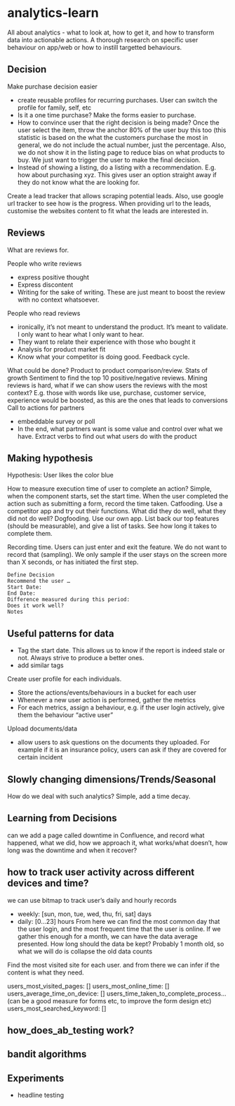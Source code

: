 # analytics-learn
All about analytics - what to look at, how to get it, and how to transform data into actionable actions. A thorough research on specific user behaviour on app/web or how to instill targetted behaviours.



## Decision
Make purchase decision easier
- create reusable profiles for recurring purchases. User can switch the profile for family, self, etc
- Is it a one time purchase? Make the forms easier to purchase.
- How to convince user that the right decision is being made? Once the user select the item, throw the anchor 80% of the user buy this too (this statistic is based on the what the customers purchase the most in general, we do not include the actual number, just the percentage. Also, we do not show it in the listing page to reduce bias on what products to buy. We just want to trigger the user to make the final decision.
- Instead of showing a listing, do a listing with a recommendation. E.g. how about purchasing xyz. This gives user an option straight away if they do not know what the are looking for.


Create a lead tracker that allows scraping potential leads. Also, use google url tracker to see how is the progress. When providing url to the leads, customise the websites content to fit what the leads are interested in.

## Reviews


What are reviews for.

People who write reviews
- express positive thought
- Express discontent
- Writing for the sake of writing. These are just meant to boost the review with no context whatsoever.


People who read reviews
- ironically, it’s not meant to understand the product. It’s meant to validate. I only want to hear what I only want to hear. 
- They want to relate their experience with those who bought it
- Analysis for product market fit
- Know what your competitor is doing good. Feedback cycle.


What could be done?
Product to product comparison/review.
Stats of growth 
Sentiment to find the top 10 positive/negative reviews.
Mining reviews is hard, what if we can show users the reviews with the most context?  E.g. those with words like use, purchase, customer service, experience would be boosted, as this are the ones that leads to conversions
Call to actions for partners
- embeddable survey or poll
- In the end, what partners want is some value and control over what we have. 
Extract verbs to find out what users do with the product




## Making hypothesis 

Hypothesis: User likes the color blue

How to measure execution time of user to complete an action?
Simple, when the component starts, set the start time. When the user completed the action such as submitting a form, record the time taken.
Catfooding. Use a competitor app and try out their functions. What did they do well, what they did not do well?
Dogfooding. Use our own app. List back our top features (should be measurable), and give a list of tasks. See how long it takes to complete them.

Recording time. Users can just enter and exit the feature. We do not want to record that (sampling). We only sample if the user stays on the screen more than X seconds, or has initiated the first step.

```
Define Decision
Recommend the user … 
Start Date:
End Date:
Difference measured during this period:
Does it work well?
Notes
```

## Useful patterns for data
- Tag the start date. This allows us to know if the report is indeed stale or not. Always strive to produce a better ones.
- add similar tags

Create user profile for each individuals.
- Store the actions/events/behaviours in a bucket for each user
- Whenever a new user action is performed, gather the metrics
- For each metrics, assign a behaviour, e.g. if the user login actively, give them the behaviour “active user”

Upload documents/data
- allow users to ask questions on the documents they uploaded. For example if it is an insurance policy, users can ask if they are covered for certain incident

## Slowly changing dimensions/Trends/Seasonal

How do we deal with such analytics? Simple, add a time decay.

## Learning from Decisions

can we add a page called downtime in Confluence, and record what happened, what we did, how we approach it, what works/what doesn’t, how long was the downtime and when it recover?



## how to track user activity across different devices and time?
we can use bitmap to track user’s daily and hourly records
- weekly: [sun, mon, tue, wed, thu, fri, sat] days
- daily: [0…23] hours
From here we can find the most common day that the user login, and the most frequent time that the user is online. If we gather this enough for a month, we can have the data average presented.
How long should the data be kept? Probably 1 month old, so what we will do is collapse the old data counts 

Find the most visited site for each user. and from there we can infer if the content is what they need.

users_most_visited_pages: []
users_most_online_time: []
users_average_time_on_device: []
users_time_taken_to_complete_process… (can be a good measure for forms etc, to improve the form design etc)
users_most_searched_keyword: []

## how_does_ab_testing work?

## bandit algorithms

## Experiments
- headline testing
